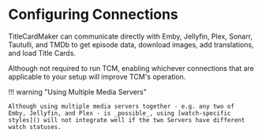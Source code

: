 # Configuring Connections

TitleCardMaker can communicate directly with Emby, Jellyfin, Plex,
Sonarr, Tautulli, and TMDb to get episode data, download images, add
translations, and load Title Cards.

Although not required to run TCM, enabling whichever connections that
are applicable to your setup will improve TCM's operation.

!!! warning "Using Multiple Media Servers"

    Although using multiple media servers together - e.g. any two of
    Emby, Jellyfin, and Plex - is _possible_, using [watch-specific
    styles]() will not integrate well if the two Servers have different
    watch statuses.
